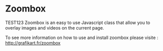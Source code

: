 Zoombox
=============
TEST123
Zoombox is an easy to use Javascript class that allow you to overlay images and videos on the current page.

To see more information on how to use and install zoombox please visite : http://grafikart.fr/zoombox
